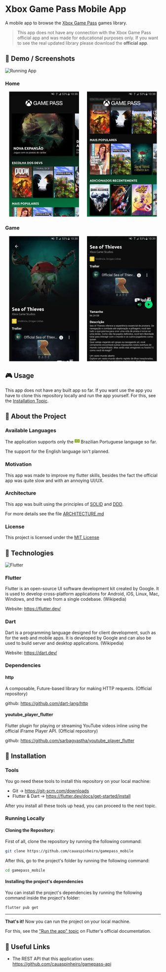 <!-- Headers -->

# Xbox Game Pass Mobile App

A mobile app to browse the [Xbox Game Pass](https://www.xbox.com/en-us/xbox-game-pass) games library.

> This app does not have any connection with the Xbox Game Pass official app and was made for educational purposes only. If you want to see the real updated library please download the **official app**.

## :iphone: Demo / Screenshots

![Running App](.github/screen.gif)

### Home

<div style="display:flex; justify-content: space-around">

<div style="width: 45%">
  <img src=".github/home.jpeg" />
</div>

<div style="width: 45%">
  <img src=".github/home-collections.jpeg" />
</div>

</div>

### Game

<div style="display:flex; justify-content: space-around">

<div style="width: 45%">
  <img src=".github/game-cover.jpeg" />
</div>

<div style="width: 45%">
  <img src=".github/game-description.jpeg" />
</div>

</div>

## :video_game: Usage

This app does not have any built app so far. If you want use the app you have to clone this repository locally and run the app yourself. For this, see the [Installation Topic](#construction_worker-installation).

## :page_facing_up: About the Project

### Available Languages

The application supports only the ![BR](/.github/BR.png) Brazilian Portuguese language so far.

The support for the English language isn't planned.

### Motivation

This app was made to improve my flutter skills, besides the fact the official app was quite slow and with an annoying UI/UX.

### Architecture

This app was built using the principles of [SOLID](https://en.wikipedia.org/wiki/SOLID) and [DDD](https://en.wikipedia.org/wiki/Domain-driven_design).

For more details see the file [ARCHITECTURE.md](ARCHITECTURE.md)

### License

This project is licensed under the [MIT License](LICENSE)

## :test_tube: Technologies

![Flutter](https://buttercms.com/static/images/tech_banners/Flutter.2d1998a6f272.png)

### Flutter

Flutter is an open-source UI software development kit created by Google. It is used to develop cross-platform applications for Android, iOS, Linux, Mac, Windows, and the web from a single codebase. (Wikipedia)

Website: https://flutter.dev/

### Dart

Dart is a programming language designed for client development, such as for the web and mobile apps. It is developed by Google and can also be used to build server and desktop applications. (Wikipedia)

Website: https://dart.dev/

### Dependencies

#### http

A composable, Future-based library for making HTTP requests. (Official repository)

github: https://github.com/dart-lang/http

#### youtube_player_flutter

Flutter plugin for playing or streaming YouTube videos inline using the official iFrame Player API. (Official repository)

github: https://github.com/sarbagyastha/youtube_player_flutter

## :construction_worker: Installation

### Tools

You go need these tools to install this repository on your local machine:

- Git -> https://git-scm.com/downloads
- Flutter & Dart -> https://flutter.dev/docs/get-started/install

After you install all these tools up head, you can proceed to the next topic.

### Running Locally

#### Cloning the Repository:

First of all, clone the repository by running the following command:

```bash
git clone https://github.com/cauaspinheiro/gamepass_mobile
```

After this, go to the project's folder by running the following command:

```bash
cd gamepass_mobile
```

#### Installing the project's dependencies

You can install the project's dependencies by running the following command inside the project's folder:

```bash
flutter pub get
```

---

**That's it!** Now you can run the project on your local machine.

For this, see the ["Run the app" topic](https://flutter.dev/docs/get-started/test-drive?tab=terminal) on Flutter's official documentation.

## :link: Useful Links

- The REST API that this application uses: https://github.com/cauaspinheiro/gamepass-api
